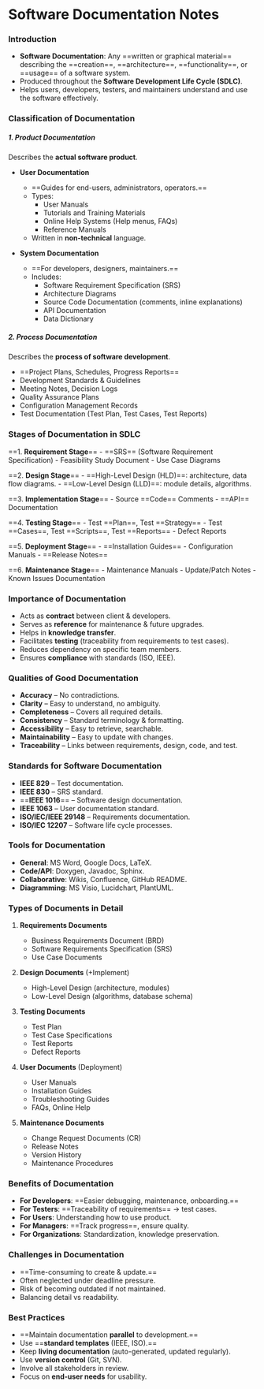 
# Software Documentation Notes

### Introduction

- **Software Documentation**: Any ==written or graphical material== describing the ==creation==, ==architecture==, ==functionality==, or ==usage== of a software system.
- Produced throughout the **Software Development Life Cycle (SDLC)**.
- Helps users, developers, testers, and maintainers understand and use the software effectively.
    
### Classification of Documentation

##### **1. Product Documentation**
Describes the **actual software product**.

- **User Documentation**
    - ==Guides for end-users, administrators, operators.==
    - Types:
        - User Manuals
        - Tutorials and Training Materials
        - Online Help Systems (Help menus, FAQs)
        - Reference Manuals
    - Written in **non-technical** language.
        
- **System Documentation**
    - ==For developers, designers, maintainers.==
    - Includes:
        - Software Requirement Specification (SRS)
        - Architecture Diagrams
        - Source Code Documentation (comments, inline explanations)
        - API Documentation
        - Data Dictionary

##### **2. Process Documentation**

Describes the **process of software development**.
- ==Project Plans, Schedules, Progress Reports==
- Development Standards & Guidelines
- Meeting Notes, Decision Logs
- Quality Assurance Plans
- Configuration Management Records
- Test Documentation (Test Plan, Test Cases, Test Reports)

### Stages of Documentation in SDLC

==1. **Requirement Stage**==
    - ==SRS== (Software Requirement Specification)
    - Feasibility Study Document
    - Use Case Diagrams
        
==2. **Design Stage**==
    - ==High-Level Design (HLD)==: architecture, data flow diagrams.
    - ==Low-Level Design (LLD)==: module details, algorithms.
        
==3. **Implementation Stage**==
    - Source ==Code== Comments
    - ==API== Documentation
        
==4. **Testing Stage**==
    - Test ==Plan==, Test ==Strategy==
    - Test ==Cases==, Test ==Scripts==, Test ==Reports==
    - Defect Reports
        
==5. **Deployment Stage**==
    - ==Installation Guides==
    - Configuration Manuals
    - ==Release Notes==
        
==6. **Maintenance Stage**==
    - Maintenance Manuals
    - Update/Patch Notes
    - Known Issues Documentation
        
### Importance of Documentation

- Acts as **contract** between client & developers.
- Serves as **reference** for maintenance & future upgrades.
- Helps in **knowledge transfer**.
- Facilitates **testing** (traceability from requirements to test cases).
- Reduces dependency on specific team members.
- Ensures **compliance** with standards (ISO, IEEE).

### Qualities of Good Documentation

- **Accuracy** – No contradictions.    
- **Clarity** – Easy to understand, no ambiguity.
- **Completeness** – Covers all required details.
- **Consistency** – Standard terminology & formatting.
- **Accessibility** – Easy to retrieve, searchable.
- **Maintainability** – Easy to update with changes.
- **Traceability** – Links between requirements, design, code, and test.

### Standards for Software Documentation

- **IEEE 829** – Test documentation.
- **IEEE 830** – SRS standard.
- ==**IEEE 1016**== – Software design documentation.
- **IEEE 1063** – User documentation standard.
- **ISO/IEC/IEEE 29148** – Requirements documentation.
- **ISO/IEC 12207** – Software life cycle processes.

### Tools for Documentation

- **General**: MS Word, Google Docs, LaTeX.
- **Code/API**: Doxygen, Javadoc, Sphinx.
- **Collaborative**: Wikis, Confluence, GitHub README.
- **Diagramming**: MS Visio, Lucidchart, PlantUML.

### Types of Documents in Detail

1. **Requirements Documents**
    - Business Requirements Document (BRD)
    - Software Requirements Specification (SRS)
    - Use Case Documents
        
2. **Design Documents** (+Implement)
    - High-Level Design (architecture, modules)
    - Low-Level Design (algorithms, database schema)
        
3. **Testing Documents**
    - Test Plan
    - Test Case Specifications
    - Test Reports
    - Defect Reports
        
4. **User Documents** (Deployment)
    - User Manuals
    - Installation Guides
    - Troubleshooting Guides
    - FAQs, Online Help
        
5. **Maintenance Documents**
    - Change Request Documents (CR)
    - Release Notes
    - Version History
    - Maintenance Procedures
        
### Benefits of Documentation

- **For Developers**: ==Easier debugging, maintenance, onboarding.==
- **For Testers**: ==Traceability of requirements== → test cases.
- **For Users**: Understanding how to use product.
- **For Managers**: ==Track progress==, ensure quality.
- **For Organizations**: Standardization, knowledge preservation.

### Challenges in Documentation

- ==Time-consuming to create & update.==
- Often neglected under deadline pressure.
- Risk of becoming outdated if not maintained.
- Balancing detail vs readability.

### Best Practices
- ==Maintain documentation **parallel** to development.==
- Use ==**standard templates** (IEEE, ISO).==
- Keep **living documentation** (auto-generated, updated regularly).
- Use **version control** (Git, SVN).
- Involve all stakeholders in review.
- Focus on **end-user needs** for usability.
    

